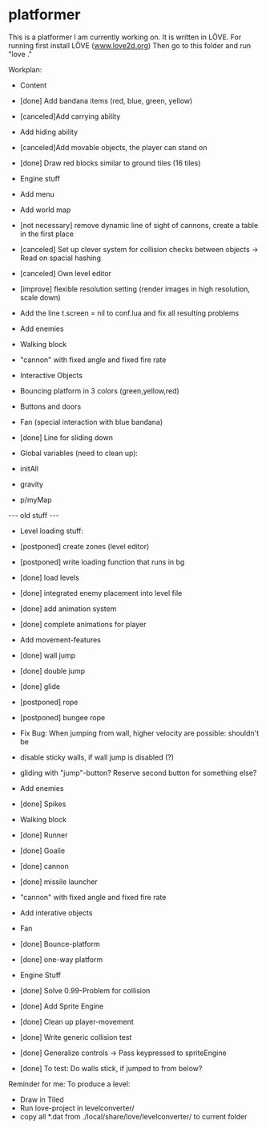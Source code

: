 platformer
==========

This is a platformer I am currently working on. It is written in LÖVE.
For running first install LÖVE  (www.love2d.org)
Then go to this folder and run "love ."

Workplan:

- Content
 - [done] Add bandana items (red, blue, green, yellow)
 - [canceled]Add carrying ability
 - Add hiding ability
 - [canceled]Add movable objects, the player can stand on
 - [done] Draw red blocks similar to ground tiles (16 tiles)
 
- Engine stuff
 - Add menu
 - Add world map
 - [not necessary] remove dynamic line of sight of cannons, create a table in the first place
 - [canceled] Set up clever system for collision checks between objects -> Read on spacial hashing
 - [canceled] Own level editor
 - [improve] flexible resolution setting (render images in high resolution, scale down)
 - Add the line t.screen = nil to conf.lua and fix all resulting problems

- Add enemies
 - Walking block
 - "cannon" with fixed angle and fixed fire rate
 
- Interactive Objects
 - Bouncing platform in 3 colors (green,yellow,red)
 - Buttons and doors
 - Fan (special interaction with blue bandana)
 - [done] Line for sliding down

- Global variables (need to clean up):
 - initAll
 - gravity
 - p/myMap


--- old stuff ---


- Level loading stuff:
 - [postponed] create zones (level editor)
 - [postponed] write loading function that runs in bg
 - [done] load levels
 - [done] integrated enemy placement into level file

-  [done] add animation system
 - [done] complete animations for player

- Add movement-features
 - [done] wall jump
 - [done] double jump
 - [done] glide
 - [postponed] rope
 - [postponed] bungee rope
 - Fix Bug: When jumping from wall, higher velocity are possible: shouldn't be
 - disable sticky walls, if wall jump is disabled (?)
 - gliding with "jump"-button? Reserve second button for something else?
 
- Add enemies
 - [done] Spikes
 - Walking block
 - [done] Runner
 - [done] Goalie
 - [done] cannon
 - [done] missile launcher
 - "cannon" with fixed angle and fixed fire rate
 
- Add interative objects
 - Fan
 - [done] Bounce-platform
 - [done] one-way platform
 
- Engine Stuff
 - [done] Solve 0.99-Problem for collision
 - [done] Add Sprite Engine
 - [done] Clean up player-movement
 - [done] Write generic collision test
 - [done] Generalize controls -> Pass keypressed to spriteEngine
 - [done] To test: Do walls stick, if jumped to from below?
 
Reminder for me:
To produce a level:
- Draw in Tiled
- Run love-project in levelconverter/
- copy all *.dat from ./local/share/love/levelconverter/ to current folder
